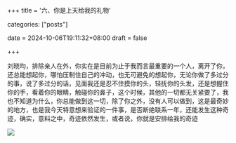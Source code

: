+++
title = '六、你是上天给我的礼物'

categories: ["posts\"]

date = 2024-10-06T19:11:32+08:00
draft = false



+++

刘晓均，排除亲人在外，你实在是目前为止于我而言最重要的一个人，离开了你，还总能想起你，哪怕压制住自己的冲动，也无可避免的想起你，无论你做了多过分的事，说了多过分的话，见面我还是忍不住摸你的头，轻抚你的头发，还是想握住你的手，看着你的眼睛，触碰你的鼻子，这个时候，其他的一切都无关紧要了，我也不知道为什么，你总能做到这一切，除了你之外，没有人可以做到，这是最奇妙的地方，也是我今天特意想来验证的一件事，是否断绝联系一年，还能发生这种奇迹，确实，意料之中，奇迹依然发生，或者说，你就是安排给我的奇迹

![](https://gitee.com/huangzejie/drawing-bed/raw/master/202410061920127.jpeg)
